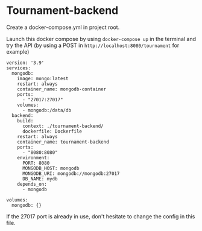 # Tournament-backend
Create a docker-compose.yml in project root.

Launch this docker compose by using ``` docker-compose up ``` in the terminal and try the API (by using a POST in ``` http://localhost:8080/tournament ``` for example)

```
version: '3.9'
services:
  mongodb:
    image: mongo:latest
    restart: always
    container_name: mongodb-container
    ports:
      - "27017:27017"
    volumes:
      - mongodb:/data/db
  backend:
    build:
      context: ./tournament-backend/
      dockerfile: Dockerfile
    restart: always
    container_name: tournament-backend
    ports:
      - "8080:8080"
    environment:
      PORT: 8080
      MONGODB_HOST: mongodb
      MONGODB_URI: mongodb://mongodb:27017
      DB_NAME: mydb
    depends_on:
      - mongodb

volumes:
  mongodb: {}
```
If the 27017 port is already in use, don't hesitate to change the config in this file.
